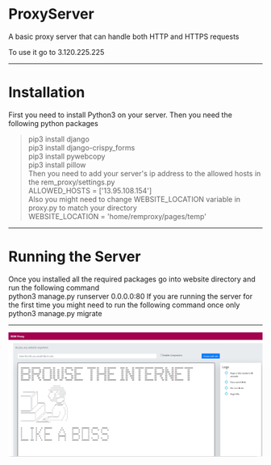 # ProxyServer
A basic proxy server that can handle both HTTP and HTTPS requests

To use it go to 
3.120.225.225 

------
# Installation
First you need to install Python3 on your server. Then you need the following python packages <br>
>pip3 install django <br>
>pip3 install django-crispy_forms <br>
>pip3 install pywebcopy <br>
>pip3 install pillow <br> 
Then you need to add your server's ip address to the allowed hosts in the rem_proxy/settings.py <br>
>ALLOWED_HOSTS = ['13.95.108.154'] <br>
Also you might need to change WEBSITE_LOCATION variable in proxy.py to match your directory <br>
>WEBSITE_LOCATION = 'home/remproxy/pages/temp'
------
# Running the Server
Once you installed all the required packages go into website directory and run the following command <br>
python3 manage.py runserver 0.0.0.0:80
If you are running the server for the first time you might need to run the following command once only
python3 manage.py migrate

------

![Screenshot of Page](https://github.com/ekremcet/ProxyServer/blob/master/img/screenshot.PNG?raw=true "Hey")
